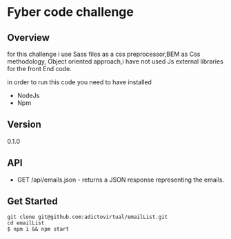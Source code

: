 # Fyber code challenge

## Overview

for this challenge i use Sass files as a css preprocessor,BEM as Css methodology, Object oriented approach,i have not used Js external libraries for the front End code.

in order to run this code you need to have installed 
* NodeJs
* Npm

## Version
0.1.0

## API

* GET /api/emails.json - returns a JSON response representing the emails.

## Get Started

```
git clone git@github.com:adictovirtual/emailList.git
cd emailList
$ npm i && npm start
```
